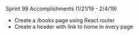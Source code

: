 Sprint 99 Accomplishments (1/21/19 - 2/4/19)
  - Create a /books page using React router
  - Create a header with link to home in every page